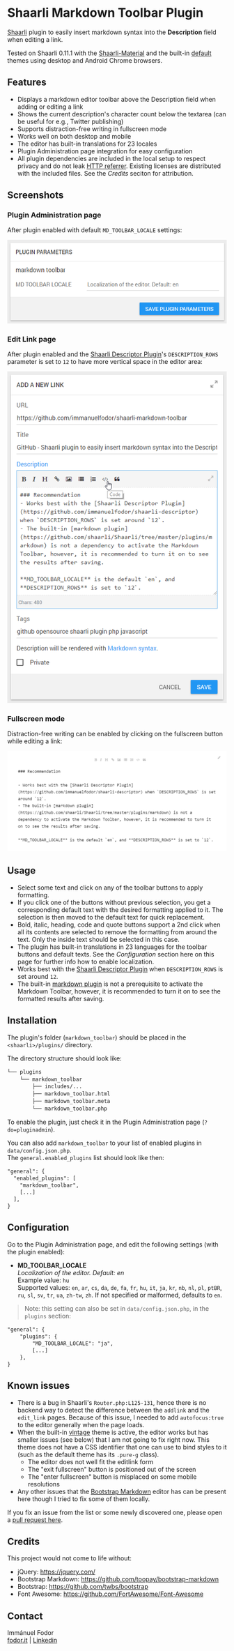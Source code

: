 # Shaarli Markdown Toolbar Plugin 

[Shaarli](https://github.com/shaarli/Shaarli) plugin to easily insert markdown syntax into the **Description** field when editing a link.

Tested on Shaarli 0.11.1 with the [Shaarli-Material](https://github.com/kalvn/Shaarli-Material) and the built-in [default](https://github.com/shaarli/Shaarli/tree/master/tpl/default) themes using desktop and Android Chrome browsers.

## Features

* Displays a markdown editor toolbar above the Description field when adding or editing a link
* Shows the current description's character count below the textarea (can be useful for e.g., Twitter publishing)
* Supports distraction-free writing in fullscreen mode
* Works well on both desktop and mobile
* The editor has built-in translations for 23 locales
* Plugin Administration page integration for easy configuration
* All plugin dependencies are included in the local setup to respect privacy and do not leak [HTTP referrer](https://portswigger.net/kb/issues/00500400_crossdomainrefererleakage). Existing licenses are distributed with the included files. See the *Credits* seciton for attribution.

## Screenshots

### Plugin Administration page

After plugin enabled with default `MD_TOOLBAR_LOCALE` settings:

![Shaarli Markdown Toolbar admin settings](screenshots/shaarli-markdown-toolbar-admin.png)

### Edit Link page

After plugin enabled and the [Shaarli Descriptor Plugin](https://github.com/immanuelfodor/shaarli-descriptor)'s `DESCRIPTION_ROWS` parameter is set to `12` to have more vertical space in the editor area:

![Shaarli Markdown Toolbar edit link page](screenshots/shaarli-markdown-toolbar-editlink.png)

### Fullscreen mode

Distraction-free writing can be enabled by clicking on the fullscreen button while editing a link:

![Shaarli Markdown Toolbar distraction-free writing](screenshots/shaarli-markdown-toolbar-fullscreen.png)

## Usage

* Select some text and click on any of the toolbar buttons to apply formatting.
* If you click one of the buttons without previous selection, you get a corresponding default text with the desired formatting applied to it. The selection is then moved to the default text for quick replacement.
* Bold, italic, heading, code and quote buttons support a 2nd click when all its contents are selected to remove the formatting from around the text. Only the inside text should be selected in this case.
* The plugin has built-in translations in 23 languages for the toolbar buttons and default texts. See the *Configuration* section here on this page for further info how to enable localization.
* Works best with the [Shaarli Descriptor Plugin](https://github.com/immanuelfodor/shaarli-descriptor) when `DESCRIPTION_ROWS` is set around `12`.
* The built-in [markdown plugin](https://github.com/shaarli/Shaarli/tree/master/plugins/markdown) is not a prerequisite to activate the Markdown Toolbar, however, it is recommended to turn it on to see the formatted results after saving.

## Installation

The plugin's folder (`markdown_toolbar`) should be placed in the `<shaarli>/plugins/` directory.

The directory structure should look like:

```bash 
└── plugins
    └── markdown_toolbar
        ├── includes/...
        ├── markdown_toolbar.html
        ├── markdown_toolbar.meta
        └── markdown_toolbar.php
```

To enable the plugin, just check it in the Plugin Administration page (`?do=pluginadmin`).

You can also add `markdown_toolbar` to your list of enabled plugins in `data/config.json.php`.\
The `general.enabled_plugins` list should look like then:

```
"general": {
  "enabled_plugins": [
    "markdown_toolbar",
    [...]
  ],
}
```

## Configuration

Go to the Plugin Administration page, and edit the following settings (with the plugin enabled):

* **MD_TOOLBAR_LOCALE**\
*Localization of the editor. Default: en*\
Example value: `hu`\
Supported values: `en`, `ar`, `cs`, `da`, `de`, `fa`, `fr`, `hu`, `it`, `ja`, `kr`, `nb`, `nl`, `pl`, `ptBR`, `ru`, `sl`, `sv`, `tr`, `ua`, `zh-tw`, `zh`. If not specified or malformed, defaults to `en`.

> Note: this setting can also be set in `data/config.json.php`, in the `plugins` section:

```
"general": {
    "plugins": {
        "MD_TOOLBAR_LOCALE": "ja",
        [...]
    },
}
```

## Known issues

* There is a bug in Shaarli's `Router.php:L125-131`, hence there is no backend way to detect the difference between the `addlink` and the `edit_link` pages. Because of this issue, I needed to add `autofocus:true` to the editor generally when the page loads.
* When the built-in [vintage](https://github.com/shaarli/Shaarli/tree/master/tpl/vintage) theme is active, the editor works but has smaller issues (see below) that I am not going to fix right now. This theme does not have a CSS identifier that one can use to bind styles to it (such as the default theme has its `.pure-g` class).
    * The editor does not well fit the editlink form
    * The "exit fullscreen" button is positioned out of the screen 
    * The "enter fullscreen" button is misplaced on some mobile resolutions
* Any other issues that the [Bootstrap Markdown](https://github.com/toopay/bootstrap-markdown) editor has can be present here though I tried to fix some of them locally.

If you fix an issue from the list or some newly discovered one, please open a [pull request here](https://github.com/immanuelfodor/shaarli-markdown-toolbar/pulls).

## Credits

This project would not come to life without:

* jQuery: https://jquery.com/
* Bootstrap Markdown: https://github.com/toopay/bootstrap-markdown
* Bootstrap: https://github.com/twbs/bootstrap
* Font Awesome: https://github.com/FortAwesome/Font-Awesome

## Contact

Immánuel Fodor\
[fodor.it](https://fodor.it/shaarlimarkit) | [Linkedin](https://fodor.it/shaarlimarkin)
